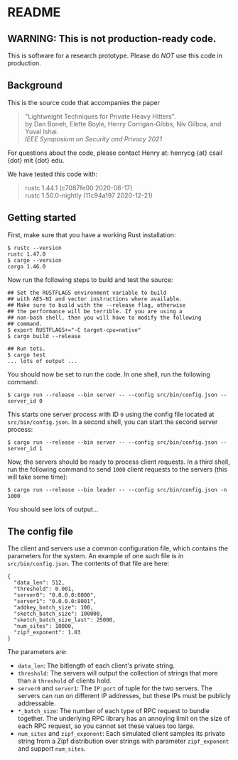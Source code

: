 # README

## WARNING: This is not production-ready code.

This is software for a research prototype. Please
do *NOT* use this code in production.

## Background

This is the source code that accompanies the paper
>  "Lightweight Techniques for Private Heavy Hitters".  
> by Dan Boneh, Elette Boyle, Henry Corrigan-Gibbs, Niv Gilboa, and Yuval Ishai.  
> _IEEE Symposium on Security and Privacy 2021_

For questions about the code, please contact Henry at:  henrycg {at} csail {dot} mit {dot} edu.

We have tested this code with:
>  rustc 1.44.1 (c7087fe00 2020-06-17)  
>  rustc 1.50.0-nightly (11c94a197 2020-12-21)

## Getting started

First, make sure that you have a working Rust installation:

```
$ rustc --version   
rustc 1.47.0
$ cargo --version
cargo 1.46.0
```

Now run the following steps to build and test the source:

```
## Set the RUSTFLAGS environment variable to build
## with AES-NI and vector instructions where available.
## Make sure to build with the --release flag, otherwise
## the performance will be terrible. If you are using a
## non-bash shell, then you will have to modify the following
## command.
$ export RUSTFLAGS+="-C target-cpu=native" 
$ cargo build --release

## Run tets.
$ cargo test
... lots of output ...

```

You should now be set to run the code. In one shell, run the following command:

```
$ cargo run --release --bin server -- --config src/bin/config.json --server_id 0
```

This starts one server process with ID `0` using the config file located at `src/bin/config.json`. In a second shell, you can start the second server process:

```
$ cargo run --release --bin server -- --config src/bin/config.json --server_id 1
```

Now, the servers should be ready to process client requests. In a third shell, run the following command to send `1000` client requests to the servers (this will take some time):

```
$ cargo run --release --bin leader -- --config src/bin/config.json -n 1000
```

You should see lots of output...

## The config file

The client and servers use a common configuration file, which contains the parameters for the system. An example of one such file is in `src/bin/config.json`. The contents of that file are here:

```
{
  "data_len": 512,
  "threshold": 0.001,
  "server0": "0.0.0.0:8000",
  "server1": "0.0.0.0:8001",
  "addkey_batch_size": 100,
  "sketch_batch_size": 100000,
  "sketch_batch_size_last": 25000,
  "num_sites": 10000,
  "zipf_exponent": 1.03
}
```

The parameters are:

* `data_len`: The bitlength of each client's private string.
* `threshold`: The servers will output the collection of strings that more than a `threshold` of clients hold.
* `server0` and `server1`: The `IP:port` of tuple for the two servers. The servers can run on different IP addresses, but these IPs must be publicly addressable.
* `*_batch_size`: The number of each type of RPC request to bundle together. The underlying RPC library has an annoying limit on the size of each RPC request, so you cannot set these values too large.
* `num_sites` and `zipf_exponent`: Each simulated client samples its private string from a Zipf distribution over strings with parameter `zipf_exponent` and support `num_sites`.
